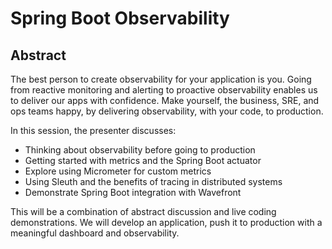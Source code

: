 # Spring Boot Observability

## Abstract

The best person to create observability for your application is you.
Going from reactive monitoring and alerting to proactive observability enables us to deliver our apps with confidence.
Make yourself, the business, SRE, and ops teams happy, by delivering observability, with your code, to production.

In this session, the presenter discusses:

- Thinking about observability before going to production
- Getting started with metrics and the Spring Boot actuator
- Explore using Micrometer for custom metrics
- Using Sleuth and the benefits of tracing in distributed systems
- Demonstrate Spring Boot integration with Wavefront

This will be a combination of abstract discussion and live coding demonstrations.
We will develop an application, push it to production with a meaningful dashboard and observability.
